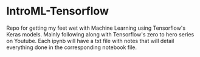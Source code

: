 # IntroML-Tensorflow

Repo for getting my feet wet with Machine Learning using Tensorflow's Keras models. Mainly following along with Tensorflow's zero to hero series on Youtube. 
Each ipynb will have a txt file with notes that will detail everything done in the corresponding notebook file.
